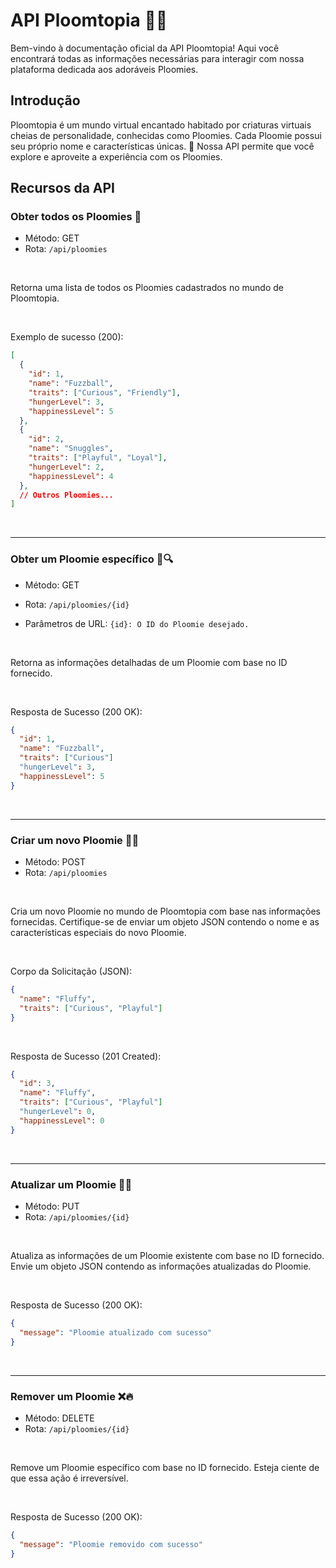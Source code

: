 # API Ploomtopia 🌈✨

Bem-vindo à documentação oficial da API Ploomtopia! Aqui você encontrará todas as informações necessárias para interagir com nossa plataforma dedicada aos adoráveis Ploomies. 

## Introdução

Ploomtopia é um mundo virtual encantado habitado por criaturas virtuais cheias de personalidade, conhecidas como Ploomies. 
Cada Ploomie possui seu próprio nome e características únicas. 💖 Nossa API permite que você explore e aproveite a experiência com os Ploomies.

## Recursos da API

### Obter todos os Ploomies 🐾

- Método: GET
- Rota: `/api/ploomies`

<br/>

Retorna uma lista de todos os Ploomies cadastrados no mundo de Ploomtopia.

<br/>

Exemplo de sucesso (200):
```json
[
  {
    "id": 1,
    "name": "Fuzzball",
    "traits": ["Curious", "Friendly"],
    "hungerLevel": 3,
    "happinessLevel": 5
  },
  {
    "id": 2,
    "name": "Snuggles",
    "traits": ["Playful", "Loyal"],
    "hungerLevel": 2,
    "happinessLevel": 4
  },
  // Outros Ploomies...
]
```

<br/>
<hr/>


### Obter um Ploomie específico 🐾🔍

- Método: GET
- Rota: `/api/ploomies/{id}`
  
- Parâmetros de URL: `{id}: O ID do Ploomie desejado.`

<br/>

Retorna as informações detalhadas de um Ploomie com base no ID fornecido.

<br/>

Resposta de Sucesso (200 OK):
```json
{
  "id": 1,
  "name": "Fuzzball",
  "traits": ["Curious"]
  "hungerLevel": 3,
  "happinessLevel": 5
}
```

<br/>
<hr/>

### Criar um novo Ploomie 🎉✨

- Método: POST
- Rota: `/api/ploomies`

<br/>

Cria um novo Ploomie no mundo de Ploomtopia com base nas informações fornecidas. Certifique-se de enviar um objeto JSON contendo o nome e as características especiais do novo Ploomie.

<br/>

Corpo da Solicitação (JSON):

```json
{
  "name": "Fluffy",
  "traits": ["Curious", "Playful"]
}
```

<br/>


Resposta de Sucesso (201 Created):

```json
{
  "id": 3,
  "name": "Fluffy",
  "traits": ["Curious", "Playful"]
  "hungerLevel": 0,
  "happinessLevel": 0
}
```

<br/>
<hr/>


### Atualizar um Ploomie 🔄🚀

- Método: PUT
- Rota: `/api/ploomies/{id}`

<br/>

Atualiza as informações de um Ploomie existente com base no ID fornecido. Envie um objeto JSON contendo as informações atualizadas do Ploomie.

<br/>

Resposta de Sucesso (200 OK):

```json
{
  "message": "Ploomie atualizado com sucesso"
}
```

<br/>
<hr/>


### Remover um Ploomie ❌🔥

- Método: DELETE
- Rota: `/api/ploomies/{id}`

<br/>

Remove um Ploomie específico com base no ID fornecido. Esteja ciente de que essa ação é irreversível.

<br/>

Resposta de Sucesso (200 OK):

```json
{
  "message": "Ploomie removido com sucesso"
}
```

<br/>

